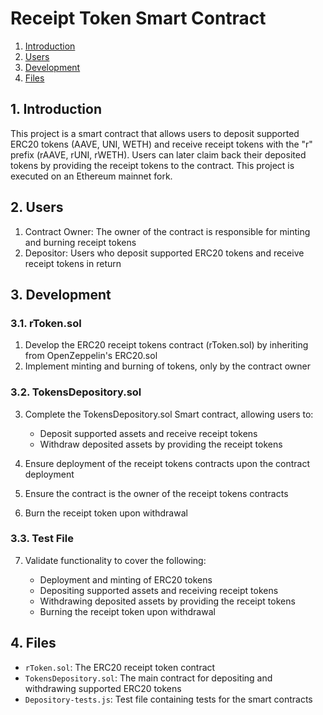 # Receipt Token Smart Contract

1. [Introduction](#Introduction)
2. [Users](#Users)
3. [Development](#Development)
4. [Files](#Files)

## 1. <a name='Introduction'></a>Introduction

This project is a smart contract that allows users to deposit supported ERC20 tokens (AAVE, UNI, WETH) and receive receipt tokens with the "r" prefix (rAAVE, rUNI, rWETH). Users can later claim back their deposited tokens by providing the receipt tokens to the contract. This project is executed on an Ethereum mainnet fork.

## 2. <a name='Users'></a>Users

1. Contract Owner: The owner of the contract is responsible for minting and burning receipt tokens
2. Depositor: Users who deposit supported ERC20 tokens and receive receipt tokens in return

## 3. <a name='Development'></a>Development

### 3.1. <a name='rToken.sol'></a>rToken.sol

1. Develop the ERC20 receipt tokens contract (rToken.sol) by inheriting from OpenZeppelin's ERC20.sol
2. Implement minting and burning of tokens, only by the contract owner

### 3.2. <a name='TokensDepository.sol'></a>TokensDepository.sol

3. Complete the TokensDepository.sol Smart contract, allowing users to:

   - Deposit supported assets and receive receipt tokens
   - Withdraw deposited assets by providing the receipt tokens

4. Ensure deployment of the receipt tokens contracts upon the contract deployment
5. Ensure the contract is the owner of the receipt tokens contracts
6. Burn the receipt token upon withdrawal

### 3.3. <a name='TestFile'></a>Test File

7. Validate functionality to cover the following:

   - Deployment and minting of ERC20 tokens
   - Depositing supported assets and receiving receipt tokens
   - Withdrawing deposited assets by providing the receipt tokens
   - Burning the receipt token upon withdrawal

## 4. <a name='Files'></a>Files

- `rToken.sol`: The ERC20 receipt token contract
- `TokensDepository.sol`: The main contract for depositing and withdrawing supported ERC20 tokens
- `Depository-tests.js`: Test file containing tests for the smart contracts
